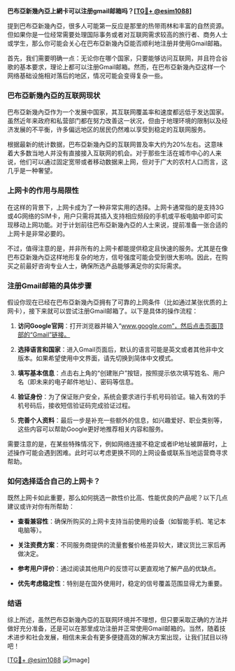 **巴布亞新幾內亞上網卡可以注册gmail邮箱吗？[[TG💪+ @esim1088](https://t.me/s/esim1088)]**

提到巴布亞新幾內亞，很多人可能第一反应是那里的热带雨林和丰富的自然资源。但如果你是一位经常需要处理国际事务或者对互联网需求较高的旅行者、商务人士或学生，那么你可能会关心在巴布亞新幾內亞能否顺利地注册并使用Gmail邮箱。

首先，我们需要明确一点：无论你在哪个国家，只要能够访问互联网，并且符合谷歌的基本要求，理论上都可以注册Gmail邮箱。然而，在巴布亞新幾內亞这样一个网络基础设施相对落后的地区，情况可能会变得复杂一些。

### 巴布亞新幾內亞的互联网现状

巴布亞新幾內亞作为一个发展中国家，其互联网覆盖率和速度都远低于发达国家。虽然近年来政府和私营部门都在努力改善这一状况，但由于地理环境的限制以及经济发展的不平衡，许多偏远地区的居民仍然难以享受到稳定的互联网服务。

根据最新的统计数据，巴布亞新幾內亞的互联网普及率大约为20%左右。这意味着大多数当地人并没有直接接入互联网的机会。对于那些生活在城市中心的人来说，他们可以通过固定宽带或者移动数据来上网，但对于广大的农村人口而言，这几乎是一种奢望。

### 上网卡的作用与局限性

在这样的背景下，上网卡成为了一种非常实用的选择。上网卡通常指的是支持3G或4G网络的SIM卡，用户只需将其插入支持相应频段的手机或平板电脑中即可实现移动上网功能。对于计划前往巴布亞新幾內亞的人士来说，提前准备一张合适的上网卡是非常必要的。

不过，值得注意的是，并非所有的上网卡都能提供稳定且快速的服务。尤其是在像巴布亞新幾內亞这样地形复杂的地方，信号强度可能会受到很大影响。因此，在购买之前最好咨询专业人士，确保所选产品能够满足你的实际需求。

### 注册Gmail邮箱的具体步骤

假设你现在已经在巴布亞新幾內亞拥有了可靠的上网条件（比如通过某张优质的上网卡），接下来就可以尝试注册Gmail邮箱了。以下是具体的操作流程：

1. **访问Google官网**：打开浏览器并输入“www.google.com”，然后点击页面顶部的“Gmail”链接。
   
2. **选择语言和国家**：进入Gmail页面后，默认的语言可能是英文或者其他非中文版本。如果希望使用中文界面，请先切换到简体中文模式。

3. **填写基本信息**：点击右上角的“创建账户”按钮，按照提示依次填写姓名、用户名（即未来的电子邮件地址）、密码等信息。

4. **验证身份**：为了保证账户安全，系统会要求进行手机号码验证。输入有效的手机号码后，接收短信验证码完成验证过程。

5. **完善个人资料**：最后一步是补充一些额外的信息，如兴趣爱好、职业类别等，这些内容可以帮助Google更好地推荐相关内容和服务。

需要注意的是，在某些特殊情况下，例如网络连接不稳定或者IP地址被屏蔽时，上述操作可能会遇到困难。此时可以考虑更换不同的上网设备或联系当地运营商寻求帮助。

### 如何选择适合自己的上网卡？

既然上网卡如此重要，那么如何挑选一款性价比高、性能优良的产品呢？以下几点建议或许对你有所帮助：

- **查看兼容性**：确保所购买的上网卡支持当前使用的设备（如智能手机、笔记本电脑等）。
  
- **关注资费方案**：不同服务商提供的流量套餐价格差异较大，建议货比三家后再做决定。

- **参考用户评价**：通过阅读其他用户的反馈可以更直观地了解产品的优缺点。

- **优先考虑稳定性**：特别是在国外使用时，稳定的信号覆盖范围显得尤为重要。

### 结语

综上所述，虽然巴布亞新幾內亞的互联网环境并不理想，但只要采取正确的方法并做好充分准备，还是可以在那里成功注册并正常使用Gmail邮箱的。当然，随着技术进步和社会发展，相信未来会有更多便捷高效的解决方案出现，让我们拭目以待吧！

[[TG💪+ @esim1088](https://t.me/s/esim1088) ![Image](https://i.postimg.cc/4NQfJmqS/Snipaste-2025-05-13-00-14-12.png)]